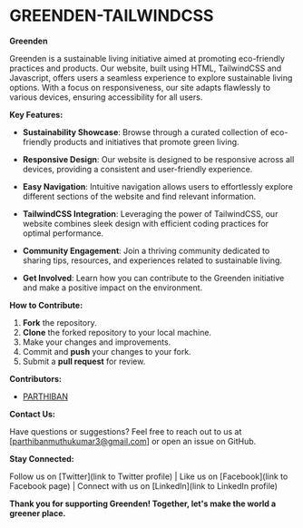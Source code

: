 # GREENDEN-TAILWINDCSS

**Greenden**

Greenden is a sustainable living initiative aimed at promoting eco-friendly practices and products. Our website, built using HTML, TailwindCSS and Javascript, offers users a seamless experience to explore sustainable living options. With a focus on responsiveness, our site adapts flawlessly to various devices, ensuring accessibility for all users.

**Key Features:**

- **Sustainability Showcase**: Browse through a curated collection of eco-friendly products and initiatives that promote green living.
  
- **Responsive Design**: Our website is designed to be responsive across all devices, providing a consistent and user-friendly experience.
  
- **Easy Navigation**: Intuitive navigation allows users to effortlessly explore different sections of the website and find relevant information.
  
- **TailwindCSS Integration**: Leveraging the power of TailwindCSS, our website combines sleek design with efficient coding practices for optimal performance.
  
- **Community Engagement**: Join a thriving community dedicated to sharing tips, resources, and experiences related to sustainable living.
  
- **Get Involved**: Learn how you can contribute to the Greenden initiative and make a positive impact on the environment.

**How to Contribute:**

1. **Fork** the repository.
2. **Clone** the forked repository to your local machine.
3. Make your changes and improvements.
4. Commit and **push** your changes to your fork.
5. Submit a **pull request** for review.

**Contributors:**

- [PARTHIBAN](https://parthibanmuthukumar.github.io)

**Contact Us:**

Have questions or suggestions? Feel free to reach out to us at [parthibanmuthukumar3@gmail.com] or open an issue on GitHub.

**Stay Connected:**

Follow us on [Twitter](link to Twitter profile) | Like us on [Facebook](link to Facebook page) | Connect with us on [LinkedIn](link to LinkedIn profile)

**Thank you for supporting Greenden! Together, let's make the world a greener place.**
